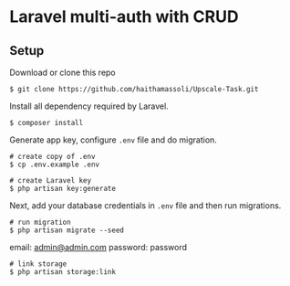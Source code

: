 # Laravel multi-auth with CRUD

## Setup

Download or clone this repo

```shell
$ git clone https://github.com/haithamassoli/Upscale-Task.git
```

Install all dependency required by Laravel.

```shell
$ composer install
```

Generate app key, configure `.env` file and do migration.

```shell
# create copy of .env
$ cp .env.example .env

# create Laravel key
$ php artisan key:generate
```

Next, add your database credentials in `.env` file and then run migrations.

```shell
# run migration
$ php artisan migrate --seed
```

email: admin@admin.com
password: password

```shell
# link storage
$ php artisan storage:link
```
